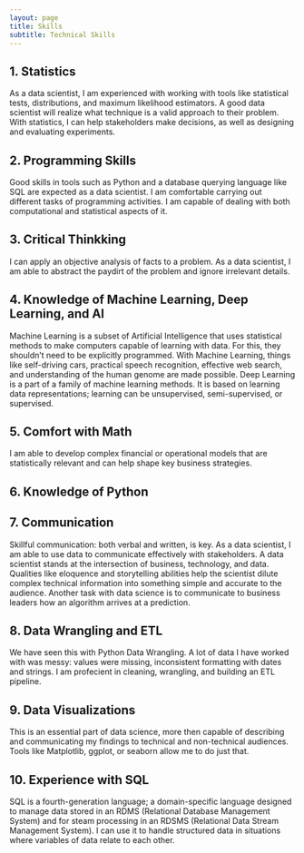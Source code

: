 ```yaml
---
layout: page
title: Skills
subtitle: Technical Skills
---
```


## 1. Statistics
As a data scientist, I am experienced with working with tools like statistical tests, distributions, and maximum likelihood 
estimators. A good data scientist will realize what technique is a valid approach to their problem. With statistics, I can 
help stakeholders make decisions, as well as designing and evaluating experiments.

## 2. Programming Skills
Good skills in tools such as Python and a database querying language like SQL are expected as a data scientist. 
I am comfortable carrying out different tasks of programming activities. I am capable of dealing with both 
computational and statistical aspects of it.

## 3. Critical Thinkking
I can apply an objective analysis of facts to a problem. As a data scientist, I am able to abstract the paydirt of the 
problem and ignore irrelevant details.

## 4. Knowledge of Machine Learning, Deep Learning, and AI
Machine Learning is a subset of Artificial Intelligence that uses statistical methods to make computers capable of learning 
with data. For this, they shouldn’t need to be explicitly programmed. With Machine Learning, things like self-driving cars, 
practical speech recognition, effective web search, and understanding of the human genome are made possible. Deep Learning 
is a part of a family of machine learning methods. It is based on learning data representations; learning can be unsupervised,
semi-supervised, or supervised.

## 5. Comfort with Math
I am able to develop complex financial or operational models that are statistically relevant and can help shape key business 
strategies.

## 6. Knowledge of Python

## 7. Communication
Skillful communication: both verbal and written, is key. As a data scientist, I am able to use data to communicate 
effectively with stakeholders. A data scientist stands at the intersection of business, technology, and data. Qualities like 
eloquence and storytelling abilities help the scientist dilute complex technical information into something simple and 
accurate to the audience. Another task with data science is to communicate to business leaders how an algorithm arrives at a 
prediction.

## 8. Data Wrangling and ETL
We have seen this with Python Data Wrangling. A lot of data I have worked with was messy: values were missing, inconsistent 
formatting with dates and strings. I am profecient in cleaning, wrangling, and building an ETL pipeline.

## 9. Data Visualizations
This is an essential part of data science, more then capable of describing and communicating my findings to 
technical and non-technical audiences. Tools like Matplotlib, ggplot, or seaborn allow me to do just that. 

## 10. Experience with SQL
SQL is a fourth-generation language; a domain-specific language designed to manage data stored in an RDMS 
(Relational Database Management System) and for steam processing in an RDSMS (Relational Data Stream Management System). 
I can use it to handle structured data in situations where variables of data relate to each other.










